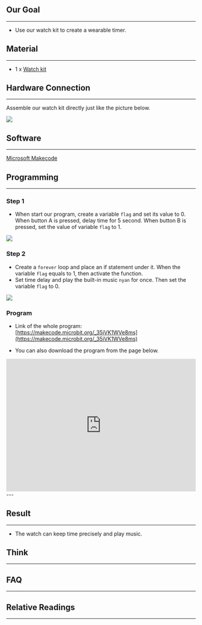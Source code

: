 ## Our Goal  
---  
- Use our watch kit to create a wearable timer.  

## Material   
---  
- 1 x [Watch kit](https://www.elecfreaks.com/estore/power-bit-watch-kit-for-microbit.html)  


## Hardware Connection  
---  
Assemble our watch kit directly just like the picture below.  

![](https://i.imgur.com/vOZpBF4.jpg)  


## Software  
---  
[Microsoft Makecode](https://makecode.microbit.org/#)  


## Programming  
---  
### Step 1  

- When start our program, create a variable `flag` and set its value to 0. When button A is pressed, delay time for 5 second. When button B is pressed, set the value of variable `flag` to 1.  

![](https://i.imgur.com/cP4zcvV.png)

### Step 2

- Create a `forever` loop and place an if statement under it. When the variable `flag` equals to 1, then activate the function. 
- Set time delay and play the built-in music `nyan` for once. Then set the variable `flag` to 0.

![](https://i.imgur.com/lcr6uOP.png)  


### Program  
- Link of the whole program: [https://makecode.microbit.org/_35iVK1WVe8ms](https://makecode.microbit.org/_35iVK1WVe8ms)

- You can also download the program from the page below.  

<div style="position:relative;height:0;padding-bottom:70%;overflow:hidden;"><iframe style="position:absolute;top:0;left:0;width:100%;height:100%;" src="https://makecode.microbit.org/#pub:_35iVK1WVe8ms" frameborder="0" sandbox="allow-popups allow-forms allow-scripts allow-same-origin"></iframe></div>  
---


## Result  
---  
- The watch can keep time precisely and play music.  


## Think  
---  


## FAQ  
---  


## Relative Readings  
---
  
